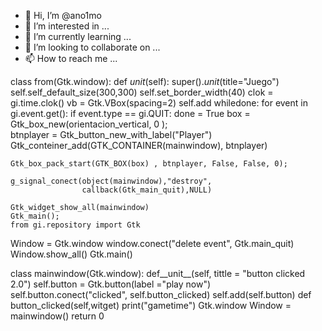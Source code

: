 - 👋 Hi, I’m @ano1mo
- 👀 I’m interested in ...
- 🌱 I’m currently learning ...
- 💞️ I’m looking to collaborate on ...
- 📫 How to reach me ...

<!---
ano1mo/ano1mo is a ✨ special ✨ repository because its `README.md` (this file) appears on your GitHub profile.
You can click the Preview link to take a look at your changes.
--->
class from(Gtk.window):
    def _unit_(self):
        super()._unit_(title="Juego") 
        self.self_default_size(300,300)
        self.set_border_width(40)
        clok = gi.time.clok()
        vb = Gtk.VBox(spacing=2)
        self.add 
    whiledone:
    for event in gi.event.get():
        if event.type == gi.QUIT:
            done = True
    box = Gtk_box_new(orientacion_vertical, 0 );        
    btnplayer = Gtk_button_new_with_label("Player")  
    Gtk_conteiner_add(GTK_CONTAINER(mainwindow), btnplayer)
   
    Gtk_box_pack_start(GTK_BOX(box) , btnplayer, False, False, 0);

    g_signal_conect(object(mainwindow),"destroy", 
                    callback(Gtk_main_quit),NULL)
    
    Gtk_widget_show_all(mainwindow)
    Gtk_main();
    from gi.repository import Gtk
Window = Gtk.window 
window.conect("delete event", Gtk.main_quit)
Window.show_all()
Gtk.main()

class mainwindow(Gtk.window):
    def__unit__(self, tittle = "button clicked 2.0")
    self.button = Gtk.button(label ="play now")
    self.button.conect("clicked", self.button_clicked)
    self.add(self.button)
    def button_clicked(self,witget)
        print("gametime")
 Gtk.window
Window = mainwindow()
    return 0
